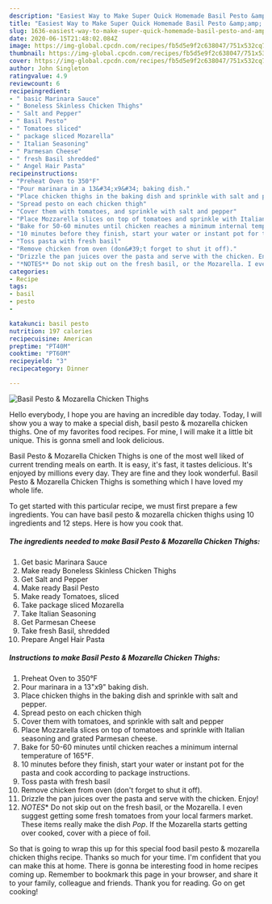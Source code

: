 ```yaml
---
description: "Easiest Way to Make Super Quick Homemade Basil Pesto &amp;amp; Mozarella Chicken Thighs"
title: "Easiest Way to Make Super Quick Homemade Basil Pesto &amp;amp; Mozarella Chicken Thighs"
slug: 1636-easiest-way-to-make-super-quick-homemade-basil-pesto-and-amp-mozarella-chicken-thighs
date: 2020-06-15T21:48:02.084Z
image: https://img-global.cpcdn.com/recipes/fb5d5e9f2c638047/751x532cq70/basil-pesto-mozarella-chicken-thighs-recipe-main-photo.jpg
thumbnail: https://img-global.cpcdn.com/recipes/fb5d5e9f2c638047/751x532cq70/basil-pesto-mozarella-chicken-thighs-recipe-main-photo.jpg
cover: https://img-global.cpcdn.com/recipes/fb5d5e9f2c638047/751x532cq70/basil-pesto-mozarella-chicken-thighs-recipe-main-photo.jpg
author: John Singleton
ratingvalue: 4.9
reviewcount: 6
recipeingredient:
- " basic Marinara Sauce"
- " Boneless Skinless Chicken Thighs"
- " Salt and Pepper"
- " Basil Pesto"
- " Tomatoes sliced"
- " package sliced Mozarella"
- " Italian Seasoning"
- " Parmesan Cheese"
- " fresh Basil shredded"
- " Angel Hair Pasta"
recipeinstructions:
- "Preheat Oven to 350°F"
- "Pour marinara in a 13&#34;x9&#34; baking dish."
- "Place chicken thighs in the baking dish and sprinkle with salt and pepper."
- "Spread pesto on each chicken thigh"
- "Cover them with tomatoes, and sprinkle with salt and pepper"
- "Place Mozzarella slices on top of tomatoes and sprinkle with Italian seasoning and grated Parmesan cheese."
- "Bake for 50-60 minutes until chicken reaches a minimum internal temperature of 165°F."
- "10 minutes before they finish, start your water or instant pot for the pasta and cook according to package instructions."
- "Toss pasta with fresh basil"
- "Remove chicken from oven (don&#39;t forget to shut it off)."
- "Drizzle the pan juices over the pasta and serve with the chicken. Enjoy!"
- "*NOTES** Do not skip out on the fresh basil, or the Mozarella. I even suggest getting some fresh tomatoes from your local farmers market. These items really make the dish *Pop*. If the Mozarella starts getting over cooked, cover with a piece of foil."
categories:
- Recipe
tags:
- basil
- pesto
- 

katakunci: basil pesto  
nutrition: 197 calories
recipecuisine: American
preptime: "PT40M"
cooktime: "PT60M"
recipeyield: "3"
recipecategory: Dinner

---
```



![Basil Pesto &amp; Mozarella Chicken Thighs](https://img-global.cpcdn.com/recipes/fb5d5e9f2c638047/751x532cq70/basil-pesto-mozarella-chicken-thighs-recipe-main-photo.jpg)

Hello everybody, I hope you are having an incredible day today. Today, I will show you a way to make a special dish, basil pesto &amp; mozarella chicken thighs. One of my favorites food recipes. For mine, I will make it a little bit unique. This is gonna smell and look delicious.

Basil Pesto &amp; Mozarella Chicken Thighs is one of the most well liked of current trending meals on earth. It is easy, it's fast, it tastes delicious. It's enjoyed by millions every day. They are fine and they look wonderful. Basil Pesto &amp; Mozarella Chicken Thighs is something which I have loved my whole life.




To get started with this particular recipe, we must first prepare a few ingredients. You can have basil pesto &amp; mozarella chicken thighs using 10 ingredients and 12 steps. Here is how you cook that.

<!--inarticleads1-->

##### The ingredients needed to make Basil Pesto &amp; Mozarella Chicken Thighs:

1. Get  basic Marinara Sauce
1. Make ready  Boneless Skinless Chicken Thighs
1. Get  Salt and Pepper
1. Make ready  Basil Pesto
1. Make ready  Tomatoes, sliced
1. Take  package sliced Mozarella
1. Take  Italian Seasoning
1. Get  Parmesan Cheese
1. Take  fresh Basil, shredded
1. Prepare  Angel Hair Pasta




<!--inarticleads2-->

##### Instructions to make Basil Pesto &amp; Mozarella Chicken Thighs:

1. Preheat Oven to 350°F
1. Pour marinara in a 13&#34;x9&#34; baking dish.
1. Place chicken thighs in the baking dish and sprinkle with salt and pepper.
1. Spread pesto on each chicken thigh
1. Cover them with tomatoes, and sprinkle with salt and pepper
1. Place Mozzarella slices on top of tomatoes and sprinkle with Italian seasoning and grated Parmesan cheese.
1. Bake for 50-60 minutes until chicken reaches a minimum internal temperature of 165°F.
1. 10 minutes before they finish, start your water or instant pot for the pasta and cook according to package instructions.
1. Toss pasta with fresh basil
1. Remove chicken from oven (don&#39;t forget to shut it off).
1. Drizzle the pan juices over the pasta and serve with the chicken. Enjoy!
1. *NOTES** Do not skip out on the fresh basil, or the Mozarella. I even suggest getting some fresh tomatoes from your local farmers market. These items really make the dish *Pop*. If the Mozarella starts getting over cooked, cover with a piece of foil.




So that is going to wrap this up for this special food basil pesto &amp; mozarella chicken thighs recipe. Thanks so much for your time. I'm confident that you can make this at home. There is gonna be interesting food in home recipes coming up. Remember to bookmark this page in your browser, and share it to your family, colleague and friends. Thank you for reading. Go on get cooking!
